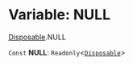 # Variable: NULL

[Disposable](/auto-docs/playground-react/modules/Disposable.md).NULL

`Const` **NULL**: `Readonly`<[`Disposable`](/auto-docs/playground-react/interfaces/Disposable-1.md)>
